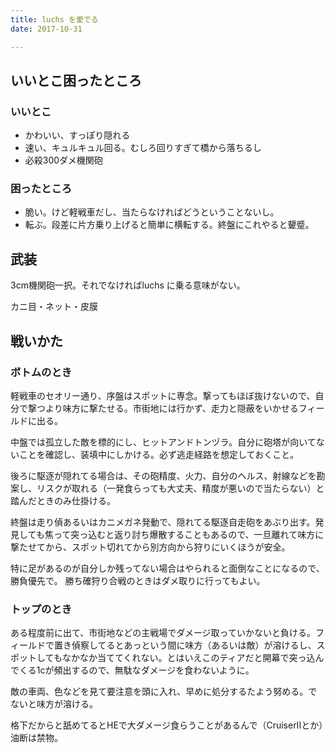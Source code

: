 ```yaml
---
title: luchs を愛でる
date: 2017-10-31

---
```


## いいとこ困ったところ

### いいとこ
- かわいい、すっぽり隠れる
- 速い、キュルキュル回る。むしろ回りすぎて橋から落ちるし
- 必殺300ダメ機関砲

### 困ったところ
- 脆い。けど軽戦車だし、当たらなければどうということないし。
- 転ぶ。段差に片方乗り上げると簡単に横転する。終盤にこれやると顰蹙。

## 武装
3cm機関砲一択。それでなければluchs に乗る意味がない。

カニ目・ネット・皮膜


## 戦いかた
### ボトムのとき

軽戦車のセオリー通り、序盤はスポットに専念。撃ってもほぼ抜けないので、自分で撃つより味方に撃たせる。市街地には行かず、走力と隠蔽をいかせるフィールドに出る。

中盤では孤立した敵を標的にし、ヒットアンドトンヅラ。自分に砲塔が向いてないことを確認し、装填中にしかける。必ず逃走経路を想定しておくこと。

後ろに駆逐が隠れてる場合は、その砲精度、火力、自分のヘルス、射線などを勘案し、リスクが取れる（一発食らっても大丈夫、精度が悪いので当たらない）と踏んだときのみ仕掛ける。

終盤は走り偵あるいはカニメガネ発動で、隠れてる駆逐自走砲をあぶり出す。発見しても焦って突っ込むと返り討ち爆散することもあるので、一旦離れて味方に撃たせてから、スポット切れてから別方向から狩りにいくほうが安全。

特に足があるのが自分しか残ってない場合はやられると面倒なことになるので、勝負優先で。
勝ち確狩り合戦のときはダメ取りに行ってもよい。

### トップのとき

ある程度前に出て、市街地などの主戦場でダメージ取っていかないと負ける。フィールドで置き偵察してるとあっという間に味方（あるいは敵）が溶けるし、スポットしてもなかなか当ててくれない。とはいえこのティアだと開幕で突っ込んでくる1cが頻出するので、無駄なダメージを食わないように。

敵の車両、色などを見て要注意を頭に入れ、早めに処分するたよう努める。でないと味方が溶ける。

格下だからと舐めてるとHEで大ダメージ食らうことがあるんで（CruiserIIとか）油断は禁物。
